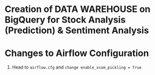 # Creation of DATA WAREHOUSE on BigQuery for Stock Analysis (Prediction) & Sentiment Analysis

# Changes to Airflow Configuration
1. Head to `airflow.cfg` and `change enable_xcom_pickling = True`

